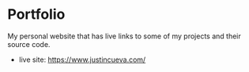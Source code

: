 # Portfolio

My personal website that has live links to some of my projects and their source code.

* live site: https://www.justincueva.com/
